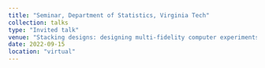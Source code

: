 ```yaml
---
title: "Seminar, Department of Statistics, Virginia Tech"
collection: talks
type: "Invited talk"
venue: "Stacking designs: designing multi-fidelity computer experiments with confidence"
date: 2022-09-15
location: "virtual"
---
```

